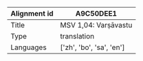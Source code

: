 |Alignment id | A9C50DEE1
| --- | --- 
|Title | MSV 1,04: Varṣāvastu 
|Type | translation
|Languages | ['zh', 'bo', 'sa', 'en']